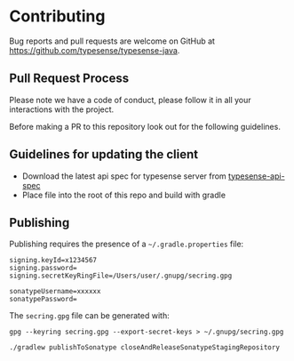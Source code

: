 # Contributing

Bug reports and pull requests are welcome on GitHub at https://github.com/typesense/typesense-java.


## Pull Request Process

Please note we have a code of conduct, please follow it in all your interactions with the project.

Before making a PR to this repository look out for the following guidelines.

## Guidelines for updating the client

- Download the latest api spec for typesense server from [typesense-api-spec](https://github.com/typesense/typesense-api-spec)
- Place file into the root of this repo and build with gradle

## Publishing

Publishing requires the presence of a `~/.gradle.properties` file:

```shell
signing.keyId=x1234567
signing.password=
signing.secretKeyRingFile=/Users/user/.gnupg/secring.gpg

sonatypeUsername=xxxxxx
sonatypePassword=
```

The `secring.gpg` file can be generated with:

```shell
gpg --keyring secring.gpg --export-secret-keys > ~/.gnupg/secring.gpg
```

```shell
./gradlew publishToSonatype closeAndReleaseSonatypeStagingRepository
```

